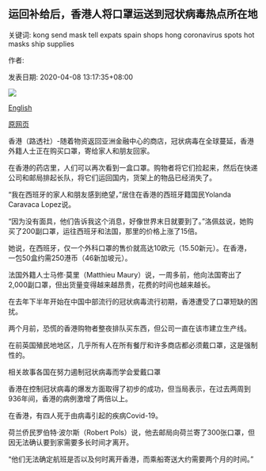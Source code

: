 ## 运回补给后，香港人将口罩运送到冠状病毒热点所在地

关键词: kong send mask tell expats spain shops hong coronavirus spots hot masks ship supplies

作者: 

发表日期: 2020-04-08 13:17:35+08:00

![](https://www.straitstimes.com/sites/default/files/styles/x_large/public/articles/2020/04/08/ab_hk_080420.jpg?itok=Ykm90dIp)

[English](With%20supplies%20back%2C%20Hong%20Kong%20expats%20ship%20masks%20home%20to%20coronavirus%20hot%20spots.md)

[原网页](https://www.straitstimes.com/asia/east-asia/with-supplies-back-hong-kong-expats-ship-masks-home-to-coronavirus-hot-spots)

香港（路透社）-随着物资返回亚洲金融中心的商店，冠状病毒在全球蔓延，香港外籍人士正在购买口罩，寄给家人和朋友回家。

在香港的药店里，人们可以再次看到一盒口罩。购物者将它们捡起来，然后在快递公司和邮局排起长队，将它们运回国内，货架上的物品已经消失了。

“我在西班牙的家人和朋友感到绝望，”居住在香港的西班牙籍国民Yolanda Caravaca Lopez说。

“因为没有面具，他们告诉我这个消息，好像世界末日就要到了。”洛佩兹说，她购买了200副口罩，运往西班牙和法国，那里的价格上涨了15倍。

她说，在西班牙，仅一个外科口罩的售价就高达10欧元（15.50新元）。在香港，一包50盒约需250港币（46新加坡元）。

法国外籍人士马修·莫里（Matthieu Maury）说，一周多前，他向法国寄出了2,000副口罩，但出货量变得越来越昂贵，花费的时间也越来越长。

在去年下半年开始在中国中部流行的冠状病毒流行初期，香港遭受了口罩短缺的困扰。

两个月前，恐慌的香港购物者整夜排队买东西，但公司一直在该市建立生产线。

在前英国殖民地地区，几乎所有人在所有餐厅和许多商店都必须戴口罩，这是强制性的。

相关故事各国在努力遏制冠状病毒而学会爱戴口罩

香港在控制冠状病毒的爆发方面取得了初步的成功，但当局表示，在过去两周到936年间，香港的病例激增了两倍以上。

在香港，有四人死于由病毒引起的疾病Covid-19。

荷兰侨民罗伯特·波尔斯（Robert Pols）说，他去邮局向荷兰寄了300张口罩，但因无法确认要到家需要多长时间才离开。

“他们无法确定航班是否以及何时离开香港，而乘船寄送大约需要两个月的时间。”